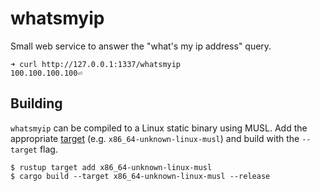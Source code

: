 # whatsmyip

Small web service to answer the "what's my ip address" query.

```
➜ curl http://127.0.0.1:1337/whatsmyip
100.100.100.100⏎
```

## Building

`whatsmyip` can be compiled to a Linux static binary using MUSL. Add the
appropriate [target][platform-support] (e.g. `x86_64-unknown-linux-musl`) and
build with the `--target` flag.

```
$ rustup target add x86_64-unknown-linux-musl
$ cargo build --target x86_64-unknown-linux-musl --release
```

[platform-support]: https://forge.rust-lang.org/release/platform-support.html

